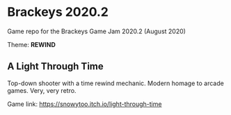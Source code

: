 # Brackeys 2020.2
Game repo for the Brackeys Game Jam 2020.2 (August 2020)

Theme: **REWIND**

## A Light Through Time

Top-down shooter with a time rewind mechanic. Modern homage to arcade games. Very, very retro.

Game link: https://snowytoo.itch.io/light-through-time

